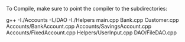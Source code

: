 To Compile, make sure to point the compiler to the subdirectories: 

g++ -I./Accounts -I./DAO -I./Helpers main.cpp Bank.cpp Customer.cpp Accounts/BankAccount.cpp Accounts/SavingsAccount.cpp Accounts/FixedAccount.cpp Helpers/UserInput.cpp DAO/FileDAO.cpp